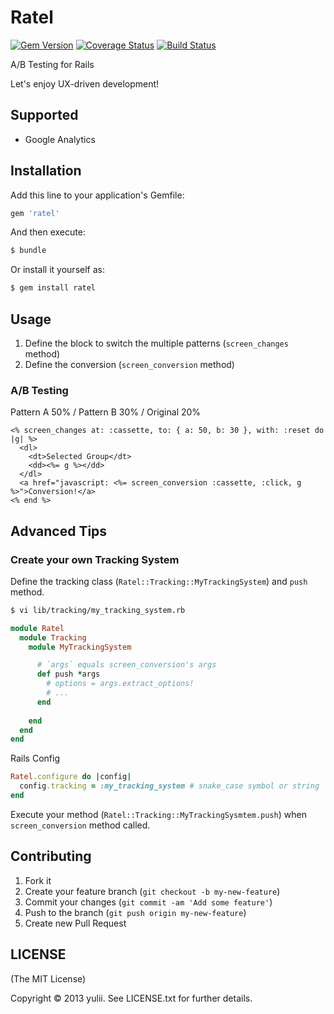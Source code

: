 # Ratel
[![Gem Version](https://badge.fury.io/rb/ratel.png)](http://badge.fury.io/rb/ratel)
[![Coverage Status](https://coveralls.io/repos/yulii/ratel/badge.png?branch=master)](https://coveralls.io/r/yulii/ratel)
[![Build Status](https://travis-ci.org/yulii/ratel.png)](https://travis-ci.org/yulii/ratel)

A/B Testing for Rails

Let's enjoy UX-driven development!

## Supported
- Google Analytics

## Installation

Add this line to your application's Gemfile:

```ruby
gem 'ratel'
```

And then execute:

```bash
$ bundle
```

Or install it yourself as:

```bash
$ gem install ratel
```

## Usage

1. Define the block to switch the multiple patterns (`screen_changes` method)
2. Define the conversion (`screen_conversion` method)

### A/B Testing
Pattern A 50% / Pattern B 30% / Original 20%

```html+ruby
<% screen_changes at: :cassette, to: { a: 50, b: 30 }, with: :reset do |g| %>
  <dl>
    <dt>Selected Group</dt>
    <dd><%= g %></dd>
  </dl>
  <a href="javascript: <%= screen_conversion :cassette, :click, g %>">Conversion!</a>
<% end %>
```

## Advanced Tips
### Create your own Tracking System
Define the tracking class (`Ratel::Tracking::MyTrackingSystem`) and `push` method.

```bash
$ vi lib/tracking/my_tracking_system.rb
```

```ruby
module Ratel
  module Tracking
    module MyTrackingSystem

      # `args` equals screen_conversion's args
      def push *args
        # options = args.extract_options!
        # ...
      end
     
    end
  end
end
```

Rails Config

```ruby
Ratel.configure do |config|
  config.tracking = :my_tracking_system # snake_case symbol or string
end
```

Execute your method (`Ratel::Tracking::MyTrackingSysmtem.push`) when `screen_conversion` method called.

## Contributing

1. Fork it
2. Create your feature branch (`git checkout -b my-new-feature`)
3. Commit your changes (`git commit -am 'Add some feature'`)
4. Push to the branch (`git push origin my-new-feature`)
5. Create new Pull Request

## LICENSE
(The MIT License)

Copyright © 2013 yulii. See LICENSE.txt for further details.
